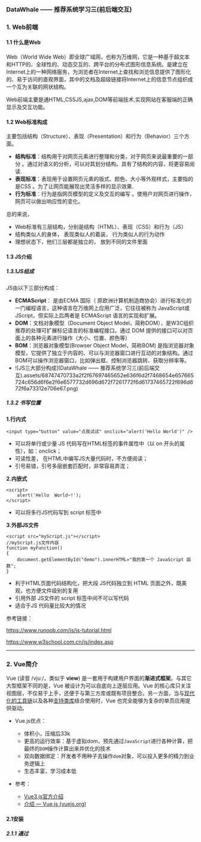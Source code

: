 ### DataWhale —— 推荐系统学习三(前后端交互)

### 1. Web前端

#### 1.1 什么是Web

 Web（World Wide Web）即全球广域网，也称为万维网，它是一种基于超文本和HTTP的、全球性的、动态交互的、跨平台的分布式图形信息系统。是建立在Internet上的一种网络服务，为浏览者在Internet上查找和浏览信息提供了图形化的、易于访问的直观界面，其中的文档及超级链接将Internet上的信息节点组织成一个互为关联的网状结构。

Web前端主要是通HTML,CSSJS,ajax,DOM等前端技术,实现网站在客服端的正确显示及交互功能。

#### 1.2 Web标准构成

主要包括结构（Structure）、表现（Presentation）和行为（Behavior）三个方面。

- **结构标准**：结构用于对网页元素进行整理和分类，对于网页来说最重要的一部分 。通过对语义的分析，可以对其划分结构。具有了结构的内容，将更容易阅读.
- **表现标准**：表现用于设置网页元素的版式、颜色、大小等外观样式，主要指的是CSS 。为了让网页能展现出灵活多样的显示效果.
- **行为标准**：行为是指网页模型的定义及交互的编写 。使用户对网页进行操作，网页可以做出响应性的变化。

总的来说，

- Web标准有三层结构，分别是结构（HTML）、表现（CSS）和行为（JS）
- 结构类似人的身体， 表现类似人的着装， 行为类似人的行为动作
- 理想状态下，他们三层都是独立的， 放到不同的文件里面

#### 1.3 JS介绍

##### 1.3.1JS组成

JS由以下三部分构成：

- **ECMAScript**： 是由ECMA 国际（ 原欧洲计算机制造商协会）进行标准化的一门编程语言，这种语言在万维网上应用广泛，它往往被称为 JavaScript或 JScript，但实际上后两者是 ECMAScript 语言的实现和扩展。
- **DOM**：文档对象模型（Document Object Model，简称DOM），是W3C组织推荐的处理可扩展标记语言的标准编程接口。通过 DOM 提供的接口可以对页面上的各种元素进行操作（大小、位置、颜色等）
- **BOM**：浏览器对象模型(Browser Object Model，简称BOM) 是指浏览器对象模型，它提供了独立于内容的、可以与浏览器窗口进行互动的对象结构。通过BOM可以操作浏览器窗口，比如弹出框、控制浏览器跳转、获取分辨率等。
- ![JS三大部分构成](DataWhale —— 推荐系统学习三(前后端交互).assets/68747470733a2f2f67697465652e636f6d2f7468654e657665724c656d6f6e2f6e6577732d696d672f7261772f6d61737465722f696d672f6a73312e706e67.png)

##### 1.3.2 书写位置

**1.行内式**

```
<input type="button" value="点我试试" onclick="alert('Hello World')" />
```

- 可以将单行或少量 JS 代码写在HTML标签的事件属性中（以 on 开头的属性），如：onclick；
- 可读性差， 在HTML中编写JS大量代码时，不方便阅读；
- 引号易错，引号多层嵌套匹配时，非常容易弄混；

**2.内嵌式**

```
<script>
    alert('Hello  World~!');
</script>
```

- 可以将多行JS代码写到 script 标签中

**3.外部JS文件**

```
<script src="myScript.js"></script>
//myScript.js文件内容
function myFunction()
{
    document.getElementById("demo").innerHTML="我的第一个 JavaScript 函数";
}
```

- 利于HTML页面代码结构化，把大段 JS代码独立到 HTML 页面之外，既美观，也方便文件级别的复用
- 引用外部 JS文件的 script 标签中间不可以写代码
- 适合于JS 代码量比较大的情况

参考链接：

https://www.runoob.com/js/js-tutorial.html

https://www.w3school.com.cn/js/index.asp

__ __

### 2. Vue简介

Vue (读音 /vjuː/，类似于 **view**) 是一套用于构建用户界面的**渐进式框架**。与其它大型框架不同的是，Vue 被设计为可以自底向上逐层应用。Vue 的核心库只关注视图层，不仅易于上手，还便于与第三方库或既有项目整合。另一方面，当与[现代化的工具链](https://cn.vuejs.org/v2/guide/single-file-components.html)以及各种[支持类库](https://github.com/vuejs/awesome-vue#libraries--plugins)结合使用时，Vue 也完全能够为复杂的单页应用提供驱动。

- Vue.js优点：
  - 体积小，压缩后33k
  - 更高的运行效率：基于虚拟dom，预先通过`JavaScript`进行各种计算，把最终的`DOM`操作计算出来并优化的技术
  - 双向数据绑定：开发者不用种子去操作`dom`对象，可以投入更多的精力到业务逻辑上
  - 生态丰富，学习成本低

- 参考：
  - [Vue3.js官方介绍](https://v3.cn.vuejs.org/guide/introduction.html#vue-js-%E6%98%AF%E4%BB%80%E4%B9%88)
  - [介绍 — Vue.js (vuejs.org)](https://cn.vuejs.org/v2/guide/)

#### 2.1安装

##### 2.1.1 通过<script> 标签引入 

直接下载并用`<script>`标签引入，`Vue`会注册为全局变量。

- **开发版本**：https://cn.vuejs.org/js/vue.js
- **生产版本**：https://cn.vuejs.org/js/vue.min.js  比较小，忽略了警告

##### 2.1.2 通过CDN安装

- **制作原型或学习**：

```vue
<script src="https://cdn.jsdelivr.net/npm/vue@2.6.14/dist/vue.js"></script>
```

- **用于生产环境**：

```vue
<script src="https://cdn.jsdelivr.net/npm/vue@2.6.14"></script>
```

- **使用原生 ES Modules**：

```vue
<script type="module">
  import Vue from 'https://cdn.jsdelivr.net/npm/vue@2.6.14/dist/vue.esm.browser.js'
</script>
```

##### 2.1.3 通过NPM安装

在用 Vue 构建大型应用时推荐使用 NPM 安装。NPM 能很好地和诸如 webpack或 Browserify模块打包器配合使用。同时 Vue 也提供配套工具来开发单文件组件。

 由于 npm 安装速度慢，也可使用 cnpm安装，安装使用介绍参照：[使用淘宝 NPM 镜像](https://www.runoob.com/nodejs/nodejs-npm.html#taobaonpm)。

1.npm 版本需要大于 3.0，如果低于此版本需要升级它：

```vue
# 查看版本
$ npm -v
2.3.0

#升级 npm
cnpm install npm -g

# 升级或安装 cnpm
npm install cnpm -g
```

2.安装vue

```vue
# 使用npm安装
$ cnpm install vue

# 使用cnpm安装
$ cnpm install vue
```

##### 2.1.4 通过命令行工具 (CLI)安装

**注：CLI 工具假定用户对 Node.js 和相关构建工具有一定程度的了解。如果你是新手，我们强烈建议先在不用构建工具的情况下通读[指南](https://v3.cn.vuejs.org/guide/introduction.html)，在熟悉 Vue 本身之后再使用 CLI。**

 Vue CLI 是一个基于 Vue.js 进行快速开发的完整系统，提供：

- 通过 `@vue/cli` 实现的交互式的项目脚手架。

- 通过 `@vue/cli` + `@vue/cli-service-global` 实现的零配置原型开发。

- 一个运行时依赖 (

  ```
  @vue/cli-service
  ```

  )，该依赖：

  - 可升级；
  - 基于 webpack 构建，并带有合理的默认配置；
  - 可以通过项目内的配置文件进行配置；
  - 可以通过插件进行扩展。

- 一个丰富的官方插件集合，集成了前端生态中最好的工具。

- 一套完全图形化的创建和管理 Vue.js 项目的用户界面。

 Vue CLI 致力于将 Vue 生态中的工具基础标准化。它确保了各种构建工具能够基于智能的默认配置即可平稳衔接。与此同时，它也为每个工具提供了调整配置的灵活性，无需 eject

以下是Vue3的CLI安装

对于 Vue 3，你应该使用 `npm` 上可用的 Vue CLI v4.5 作为 `@vue/cli`。要升级，你应该需要全局重新安装最新版本的 `@vue/cli`：

```bash
yarn global add @vue/cli
# 或
npm install -g @vue/cli
```

然后在 Vue 项目中运行：

```bash
vue upgrade --next
```

#### 2.2 创建一个Vue实例

##### 2.2.1 语法格式

每个 Vue 应用都需要通过实例化 Vue 来实现

```js
var vm = new Vue({

})
```

虽然没有完全遵循 [MVVM 模型](https://zh.wikipedia.org/wiki/MVVM)，但是 Vue 的设计也受到了它的启发。因此在文档中经常会使用 `vm` (ViewModel 的缩写) 这个变量名表示 Vue 实例

一个 Vue 应用由一个通过 `new Vue` 创建的**根 Vue 实例**，以及可选的嵌套的、可复用的组件树组成。举个例子，一个 todo 应用的组件树可以是这样的：

```
根实例
└─ TodoList
   ├─ TodoItem
   │  ├─ TodoButtonDelete
   │  └─ TodoButtonEdit
   └─ TodoListFooter
      ├─ TodosButtonClear
      └─ TodoListStatistics
```

我们会在稍后的[组件系统](https://cn.vuejs.org/v2/guide/components.html)章节具体展开。不过现在，你只需要明白所有的 Vue 组件都是 Vue 实例，并且接受相同的选项对象 (一些根实例特有的选项除外)。



example:

```vue
<!DOCTYPE html>
<html>
<head>
<meta charset="utf-8">
<title></title>
 <!-- 引入Vue,可以实例化Vue -->
<script src="vue.js" type="text/javascript" charset="utf-8"></script>
</head>
<body>
	<div id="app">
	  {{ message }} {{name}}
	</div>
	
	<script type="text/javascript">
	var app = new Vue({
		el: '#app', // 这里是查找id
		data: {    // 定义里面的属性
			message: 'Hello Vue!',
			name : "Vue"
		}
	});
	</script>

</body>
</html>

```

- **data** ：定义属性，实例中有2个属性分别为：message、data。
- **methods** ：定义的函数，可以通过 return 来返回函数值。
- **{{ }}** ：输出对象属性和函数返回值。

##### 2.2.2 定义数据对象

当一个 Vue 实例被创建时，它将 `data` 对象中的所有的 property 加入到 Vue 的**响应式系统**中。当这些 property 的值发生改变时，视图将会产生“响应”，即匹配更新为新的值。

```Vue
// 我们的数据对象
var data = { a: 1 }

// 该对象被加入到一个 Vue 实例中
var vm = new Vue({
  data: data
})

// 获得这个实例上的 property
// 返回源数据中对应的字段
vm.a == data.a // => true

// 设置 property 也会影响到原始数据
vm.a = 2
data.a // => 2

// ……反之亦然
data.a = 3
vm.a // => 3
```

除了数据 property，Vue 实例还暴露了一些有用的实例 property 与方法。它们都有前缀 `$`，以便与用户定义的 property 区分开来。例如：

```
var data = { a: 1 }
var vm = new Vue({
  el: '#example',
  data: data
})

vm.$data === data // => true
vm.$el === document.getElementById('example') // => true

// $watch 是一个实例方法
vm.$watch('a', function (newValue, oldValue) {
  // 这个回调将在 `vm.a` 改变后调用
})
```

##### 2.2.3 实例生命周期钩子

详情查看Vue生命周期钩子API

每个 Vue 实例在被创建时都要经过一系列的初始化过程——例如，需要设置数据监听、编译模板、将实例挂载到 DOM 并在数据变化时更新 DOM 等。同时在这个过程中也会运行一些叫做**生命周期钩子**的函数，这给了用户在不同阶段添加自己的代码的机会。

注：生命周期函数不能使用 `-->` 函数。不要在选项 property 或回调上使用[箭头函数](https://developer.mozilla.org/zh-CN/docs/Web/JavaScript/Reference/Functions/Arrow_functions)，比如 `created: () => console.log(this.a)` 或 `vm.$watch('a', newValue => this.myMethod())`。因为箭头函数并没有 `this`，`this` 会作为变量一直向上级词法作用域查找，直至找到为止，经常导致 `Uncaught TypeError: Cannot read property of undefined` 或 `Uncaught TypeError: this.myMethod is not a function` 之类的错误。

定义之后，运行可以在`console`中查看生命周期执行函数顺序<img src="https://camo.githubusercontent.com/6a505edb0af50307f442c12b418e65a7bbab42e650b1e2b0db6248fd0787c327/68747470733a2f2f67697465652e636f6d2f7468654e657665724c656d6f6e2f6e6577732d696d672f7261772f6d61737465722f696d672f7675652e706e67">

> beforeCreate

 在实例初始化之后,进行数据侦听和事件/侦听器的配置之前同步调用。

 此时组件的选项对象还未创建，el 和 data 并未初始化，因此无法访问methods， data， computed等上的方法和数据。

> created

 在实例创建完成后被立即同步调用。

 实例已完成对选项的处理，以下内容已被配置完毕：数据侦听、计算属性、方法、事件/侦听器的回调函数。然而，挂载阶段还没开始，且 $el property 目前尚不可用。

 在这一步中可以调用methods中的方法，改变data中的数据，并且修改可以通过vue的响应式绑定体现在页面上，获取computed中的计算属性等等，通常我们可以在这里对实例进行预处理。但需要注意的是，这个周期中是没有什么方法来对实例化过程进行拦截的，因此假如有某些数据必须获取才允许进入页面的话，并不适合在这个方法发请求，建议在组件路由钩子beforeRouteEnter中完成

> beforeMount

 在挂载开始之前被调用：相关的 render 函数首次被调用（虚拟DOM）。

 实例已完成以下的配置： 编译模板，把data里面的数据和模板生成html，完成了el和data 初始化，但此时还没有挂在html到页面上。

> mounted

 实例被挂载后调用，这时 el 被新创建的 vm.$el 替换了。

 模板中的HTML渲染到HTML页面中，此时一般可以做一些ajax操作，**mounted只会执行一次**。

 但mounted 不会保证所有的子组件也都被挂载完成。如果希望等到整个视图都渲染完毕再执行某些操作，可以在 mounted 内部使用 vm.$nextTick：

```
mounted: function () {
  this.$nextTick(function () {
    // 仅在整个视图都被渲染之后才会运行的代码
  })
}
//生命周期钩子的 this 上下文指向调用它的 Vue 实例。
```

> beforeUpdate

 在数据发生改变后，DOM 被更新之前被调用。

 适合在现有 DOM 将要被更新之前访问它，比如移除手动添加的事件监听器。可以在该钩子中进一步地更改状态，不会触发附加地重渲染过程.

> updated

 在数据更改导致的虚拟 DOM 重新渲染和更新完毕之后被调用。

 当这个钩子被调用时，组件 DOM 已经更新。，所以可以执行依赖于DOM的操作，然后在大多是情况下，应该避免在此期间更改状态，因为这可能会导致更新无限循环。

 但updated 不会保证所有的子组件也都被重新渲染完毕。如果希望等到整个视图都渲染完毕，可以在 updated 里使用 vm.$nextTick：

```
updated: function () {
  this.$nextTick(function () {
    //  仅在整个视图都被重新渲染之后才会运行的代码     
  })
}
```

> beforeDestroy

 实例销毁之前调用。在这一步，实例仍然完全可用。

 这一步还可以用this来获取实例，一般用来做一些重置的操作，比如清除掉组件中的定时器和监听的dom事件。

> destroyed

 实例销毁后调用。该钩子被调用后，对应 Vue 实例的所有指令都被解绑，所有的事件监听器被移除，所有的子实例也都被销毁。

参考链接：

https://vuejs.org/v2/guide/instance.html#Instance-Lifecycle-Hooks

https://vuejs.org/v2/guide/instance.html#Lifecycle-Diagram

https://vuejs.org/v2/api/index.html#Options-Lifecycle-Hooks

https://www.jianshu.com/p/672e967e201c

https://blog.csdn.net/haochangdi123/article/details/78358895

##### 2.2.4 创建一个Vue项目

> 安装vue CLI

 Vue CLI 的包名称由 `vue-cli` 改成了 `@vue/cli`。 如果已经全局安装了旧版本的 `vue-cli` (1.x 或 2.x)，需要先通过 `npm uninstall vue-cli -g` 或 `yarn global remove vue-cli` 卸载它。

1.安装新的包

```shell
npm install -g @vue/cli

# 或者
yarn global add @vue/cli
```

![image-20211221193845608](DataWhale —— 推荐系统学习三(前后端交互).assets/image-20211221193845608.png)

2.检查其版本是否正确

```
vue --version
```

![image-20211221194021578](DataWhale —— 推荐系统学习三(前后端交互).assets/image-20211221194021578.png)

3.升级包

```shell
npm update -g @vue/cli

# 或者
yarn global upgrade --latest @vue/cli
```

> 创建Vue项目

通过`vue create`创建

```shell
vue create hello-world
```

**默认配置(不同Vue版本)**：包含了基本的 Babel + ESLint 设置。适合快速创建一个新项目的原型

**手动选择特性**：选取需要的特性。适合面向生产的项目

![image-20211221194148376](DataWhale —— 推荐系统学习三(前后端交互).assets/image-20211221194148376.png)





进入项目具体路径

```shell
cd hello-world
```

下载依赖

```shell
npm install
```

启动运行项目

```shell
npm run serve 
```

项目打包

```shell
npm run build
```

![image-20211221195243883](DataWhale —— 推荐系统学习三(前后端交互).assets/image-20211221195243883.png)

> 使用2.x 模板创建，旧版本

```shell
# 全局安装一个桥接工具
npm install -g @vue/cli-init

# `vue init` 的运行效果将会跟 `vue-cli@2.x` 相同
vue init webpack vue_map_test
```



```shell
# 进入项目具体路径
cd vue_map_test

# 下载依赖
npm install

# 启动运行项目，默认为8080端口
npm run dev

# 项目打包
npm run build
```

#### 2.3 Vue项目目录——前端目录

创建目录

![image-20211221200028853](DataWhale —— 推荐系统学习三(前后端交互).assets/image-20211221200028853.png)

```
├── v-proj
|	├── node_modules  	// 当前项目所有依赖，一般不可以移植给其他电脑环境
|	├── public			
|	|	├── favicon.ico	// 标签图标
|	|	└── index.html	// 当前项目唯一的页面
|	├── src
|	|	├── assets		// 静态资源img、css、js
|	|	├── components	// 小组件
|	|	├── App.vue		// 根组件
|	|	├── main.js		// 全局脚本文件（项目的入口）
|	|	└── router.js   // 路由脚本文件	
|	├── README.md
└	└── package.json  //配置文件,使用npm install安装
```

##### 2.3.1 Public

 可以理解为入口目录

###### 2.3.1.1 favicon.ico

用于作为缩略的网站标志，它显示位于浏览器的地址栏或者在标签上，用于显示网站的logo。

###### 2.3.1.2 index.html

首页入口文件，可以添加一些 meta 信息或统计代码。

```html
<!DOCTYPE html>
<html lang="en">
<head>
    <meta charset="UTF-8">
    <meta name="viewport" content="width=device-width, initial-scale=1.0">
    <meta http-equiv="X-UA-Compatible" content="ie=edge">
    <title>Title</title>
</head>
<body style="background-color: #fff;">
    <div id="app" >

    </div>
</body>
</html>
```



##### 2.3.2 src

###### 2.3.2.1 assets

 放置一些资源文件。比如js 、css、image等。

###### 2.3.2.2 components

例如：

```
<template>
    <div class="test">
        
    </div>
</template>

<script>
    export default {
        name: "Test"
    }
</script>

<style scoped>

</style>
```



- **有且只有一个根标签**

- **<script> 必须将组件对象导出 export default {}**

- <style> 标签明确scoped属性，代表该样式只在组件内部起作用(样式的组件化)

- 

###### 2.3.2.3 App.vue

-  是**整个项目的入口文件**，相当于包裹整个页面的最外层的div。

- ```html
  <template>
    <div id="app">
        
      <router-view/>
    </div>
  </template>
  
  <script>
  export default {
    name: 'App'
    components:{
     
    },
  }
  </script>
  
  <style>
    #app {
      font-family: 'Avenir', Helvetica, Arial, sans-serif;
      -webkit-font-smoothing: antialiased;
      -moz-osx-font-smoothing: grayscale;
      text-align: center;
      color: #2c3e50;
    }
  
  </style>
  ```

###### 2.3.2.4 main.js

 **是项目的主JS，全局的使用的各种变量、js、插件 都在这里引入 、定义**

```shell
import Vue from 'vue'
import App from './App.vue'
import router from './router'

Vue.config.productionTip = false

new Vue({
    router,
    render: h => h(App)
}).$mount('#app')
```

###### 2.3.2.5 router.js

```html
// 导入VueRoute路由组件
import VueRouter from 'vue-router'


// 导入各个组件
import homePage from "./components/homePage.vue";
import test from "./components/test.vue";

// 创建路由对象
let routerObj = new VueRouter({
    routes: [
        {path: '/', component: homePage},
        {path: '/test', component: test},
    ],
});

// 把routerObj对象暴漏出去。main.js导入这个数据
export default routerObj
```

##### 2.3.3  package.json

 是整个项目用的到的所有的插件的json的格式，比如插件的名称、版本号。 当在项目里使用npm install 时 node 会自动安装文件里的所有插件。

- ```
  {
    "name": "test",
    "version": "0.1.0",
    "private": true,
    "scripts": {
      "serve": "vue-cli-service serve",
      "build": "vue-cli-service build",
      "lint": "vue-cli-service lint"
    },
    "dependencies": {
      "core-js": "^3.6.5",
      "vue": "^3.0.0"
    },
    "devDependencies": {
      "@vue/cli-plugin-babel": "~4.5.0",
      "@vue/cli-plugin-eslint": "~4.5.0",
      "@vue/cli-service": "~4.5.0",
      "@vue/compiler-sfc": "^3.0.0",
      "babel-eslint": "^10.1.0",
      "eslint": "^6.7.2",
      "eslint-plugin-vue": "^7.0.0"
    },
    "eslintConfig": {
      "root": true,
      "env": {
        "node": true
      },
      "extends": [
        "plugin:vue/vue3-essential",
        "eslint:recommended"
      ],
      "parserOptions": {
        "parser": "babel-eslint"
      },
      "rules": {}
    },
    "browserslist": [
      "> 1%",
      "last 2 versions",
      "not dead"
    ]
  }
  ```

- 

- 参考链接：

- https://www.runoob.com/vue3/vue3-directory-structure.html

- https://blog.csdn.net/weixin_41887155/article/details/107648969

- https://www.cnblogs.com/jhpy/p/11873270.html

- https://blog.csdn.net/chao2458/article/details/81284522

- 



### 3 前后端交互

#### 3.1 后端目录

```
news_rec_sys/
    conf/
    	dao_config.py
    controller/  
    dao/
    materials/
    	news_scrapy/
    	user_proccess/
    	material_proccess
    recpocess/
    	recall/
    	rank/
    	online.py
    	offline.py
    scheduler/
    server.py
```

- conf/dao_config.py 候选整体配置文件，其中包括数据库的配置、新闻类别的映射
- controller/: 项目中用于操作数据库的接口
- dao/: 项目实体类，对于数据库的表
- materials/: 项目的物料部分，在物料模块爬取过程中特意提到，处理用户画像和新闻画像
- recprocess/: 项目的推荐模块，主要包含召回和排序，以及一些线上服务和线下处理部分
- server.py 项目后端入口部分，主要包含项目整体的后端接口部分。包括后端IP的设定等
- scheduler: 项目的定时任务的脚本部分

在该项目中，**前端主要使用的是Vue框架+mint-ui，后端主要使用的是Flask+Mysql+Mongodb+Redis来完成的**，并且前后端采用分离的方式，通过**json的数据格式**进行数据传递。其中该项目后端的主要逻辑在在server.py中，其中主要包含用户注册，登录，推荐列表，热门列表，获取新闻详情页以及用户的行为等功能。接下来将主要按照这几部分详细的介绍一下前后端是如何进行交互

##### 3.1用户注册登录

为了能够对用户进行千人千面的推荐，因此需要每个使用该系统的人都需要明确先进行注册登入，为每个用户生成唯一的用户id，根据用户的历史行为，实现对用户进行个性化推荐的效果。

[server.py](https://github.com/datawhalechina/fun-rec/blob/master/codes/news_recsys/news_rec_server/server.py) 中的 `register()`函数：

1. `get_data()`读取前端传来的信息，解析**Json**格式。
2. 从`Mysql`表格中判断是否注册过该用户
3. 值得注意的是，为了防止并发问题导致用户id出现重复问题，因此这里采用了Twitter的雪花算法来为给每个用户生成一个唯一的id



server.py 中的 `login()`函数：

前端通过将输入的账号密码通过POST请求传给 /recsys/login，通过UserAction().user_is_exist()方法查询数据库中的用户名或者密码是否存在，其中1表示账号密码正确，2表示密码错误，0表示用户不存在



##### 3.2 推荐页列表

在项目样式展现的部分中，第一附图就是推荐页列表的样式，通过瀑布流的方式将新闻内容进行展现。

![image-20211221213251259](DataWhale —— 推荐系统学习三(前后端交互).assets/image-20211221213251259.png)这个啥子意思？——老用户传过来的是一个无效字符串，新用户注册才会有字符串数字

部分的主要逻辑是前端通过请求 "/recsys/rec_list" 接口，后端通过前端传递过来的用户姓名，从数据库中获取用户id，再根据用户id去推荐服务(recsys_server)中获取到推荐列表



##### 3.3 热门推荐页

热门推荐页部分，前端通过请求'/recsys/hot_list'接口，通过传递用户姓名获取热门新闻列表。主要的逻辑和获取推荐页相同，区别在于热门新闻信息主要是通过推荐服务(recsys_server)中的get_hot_list()方法来获取到热门新闻推荐列表



##### 3.4 新闻详情页

server.py 中的 `news_detail()`函数

上面就是详情页的后端逻辑，通过用户名字从mysql中获取用户id信息。防止用户id或者 page id出现空值的情况，需要进行判断。紧接着通过recsys_server服务的get_news_detail()方法，根据新闻的id进行获取内容。

如果用户对该新闻之前点击过喜欢或收藏，再次点击该新闻应该在喜欢或收藏按钮应该是点亮状态，因此还需要根据mysql中再次查询用户与该新闻是否存在记录，并将结果返回给前端，将其进行点亮展示。这里采用两个字段likes和collections，通过True，False来判断用户对该文章之前是否点击过喜欢或收藏。



##### 3.5 用户的行为

在该系统中，用户在看新闻时主要会留下三种用户行为：一是**阅读**，即用户在点击一篇新闻的详细页时，用户产生的行为；二是**喜欢**，在新闻详情页下面会存在喜欢按钮，用户可以通过点击按钮触发系统记录该行为；三是**收藏**，和喜欢行为同理，需要通过用户主动的方式来触发

因此在用户点进一篇新闻的详情页时候，前端会发送一个请求，并给后端传递一个json格式数据：

查看F12调试网络部分，前端会发送一个请求给后端，传递一个json格式数据

点击收藏前端发送的请求

![image-20211221222127887](DataWhale —— 推荐系统学习三(前后端交互).assets/image-20211221222127887.png)

```
{"user_name":"laixiangwei",
"news_id":"fc327a94-b531-47fb-97be-94428f17cde4",
"action_time":1640096449053,
"action_type":"collections:true"}
```

后端处理：

server.py 中的 `actions()`函数

通过前端的传递的数据，后端对应的接口可以通过传递的参数对用户行为进行记录。记录写入`mysql`日志表

**用户行为记录：**

在前端传递过来的数据中存在一个字段 "action_type":"like:ture" 或 "action_type":"like:false"（收藏行为类似），对于action_type参数，其值会是一个组合字符串，冒号前面表示用户的具体行为，冒号后面表示用户当前的行为是点击喜欢还是取消喜欢（例如用户误触导致，用户再次点击则会取消）。

通过**true**和**false**我们不仅可以知道当前用户是点击还是取消，其实还可以知道在数据库中是否存在该用户对该新闻的行为记录。原因是当传递来的是**false**时，表明**like**的状态是从**true**变为**false**，因此数据库中肯定会存在该记录，如果是**true**，表明like的状态是从**false**变为**true**，表明此时数据库中不存在该用户对该新闻的行为记录。通过这样的方式，我们可以比较简单的对数据库进行操作，记录用户的行为。

**用户行为落日志：**

在企业中，任何系统都会有日志的存在，其中最主要的作用是，日志相当于一个监控器，**可以随时监测系统是否出现故障**，通过日志可以及时定位系统中可能存在的问题。但是我们说的日志还有所区别，**我们这里所说的日志主要是记录的一些线上信息，通过日志的方式进行记录**，类似于我们这个系统，用户线上存在的行为，对于我们来说是十分具有意义的，我们需要通过分析这样的用户行为来更好的了解用户兴趣，从而进行更加个性化的推荐。因此我们可以借助日志的方式来记录有意义的用户数据，通过日志数据去分析数据，构建模型，这对于一个算法工程师来说是十分重要的内容。

- 通过日志数据，可以帮助我们更新用户画像中的一些动态特征。
- 在后面构建模型时，我们也能获取到用户的一些点击率，收藏率的建模，为后面的工作提供数据基础。

**新闻动态数据更新**

主要是通过推荐服务里面的 update_news_dynamic_info()方法进行更新

上述代码主要是新闻动态特征更新的部分，主要是获取redis中的信息，根据前端传递过来的行为来更新对用新闻属性的值。更改完之后，从新将新的结果从新存储到redis中。